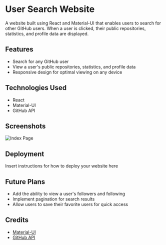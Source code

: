 # User Search Website

A website built using React and Material-UI that enables users to search for other GitHub users. When a user is clicked, their public repositories, statistics, and profile data are displayed.

## Features
- Search for any GitHub user
- View a user's public repositories, statistics, and profile data
- Responsive design for optimal viewing on any device

## Technologies Used
- React
- Material-UI
- GitHub API

## Screenshots
![Index Page](https://imgur.com/jCADLCm)

## Deployment
Insert instructions for how to deploy your website here

## Future Plans
- Add the ability to view a user's followers and following
- Implement pagination for search results
- Allow users to save their favorite users for quick access

## Credits
- [Material-UI](https://material-ui.com/)
- [GitHub API](https://docs.github.com/en/rest/)


